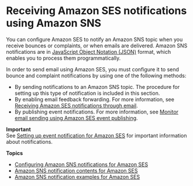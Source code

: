 # Receiving Amazon SES notifications using Amazon SNS<a name="monitor-sending-activity-using-notifications-sns"></a>

You can configure Amazon SES to notify an Amazon SNS topic when you receive bounces or complaints, or when emails are delivered\. Amazon SNS notifications are in [JavaScript Object Notation \(JSON\)](http://www.json.org) format, which enables you to process them programmatically\.

In order to send email using Amazon SES, you must configure it to send bounce and complaint notifications by using one of the following methods:
+ By sending notifications to an Amazon SNS topic\. The procedure for setting up this type of notification is included in this section\.
+ By enabling email feedback forwarding\. For more information, see [Receiving Amazon SES notifications through email](monitor-sending-activity-using-notifications-email.md)\.
+ By publishing event notifications\. For more information, see [Monitor email sending using Amazon SES event publishing](monitor-using-event-publishing.md)\.

**Important**  
See [Setting up event notification for Amazon SES](monitor-sending-activity-using-notifications.md) for important information about notifications\.

**Topics**
+ [Configuring Amazon SNS notifications for Amazon SES](configure-sns-notifications.md)
+ [Amazon SNS notification contents for Amazon SES](notification-contents.md)
+ [Amazon SNS notification examples for Amazon SES](notification-examples.md)